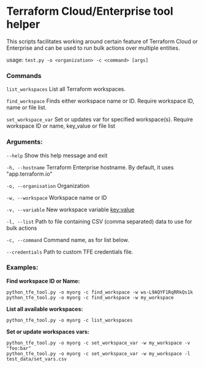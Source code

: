 # Terraform Cloud/Enterprise tool helper
This scripts facilitates working around certain feature of Terraform Cloud or Enterprise and can be used to run bulk actions over multiple entities.

usage: `test.py -o <organization> -c <command> [args]`

### Commands
`list_workspaces`         List all Terraform workspaces.

`find_workspace`          Finds either workspace name or ID. Require workspace ID, name or file list.

`set_workspace_var`       Set or updates var for specified workspace(s). Require workspace ID or name, key_value or file list
                                
### Arguments:

`--help`                  Show this help message and exit

`-h, --hostname`          Terraform Enterprise hostname. By default, it uses "app.terraform.io"

`-o, --organisation`      Organization

`-w, --workspace`         Workspace name or ID

`-v, --variable`          New workspace variable <key:value>

`-l, --list`              Path to file containing CSV (comma separated) data to use for bulk actions

`-c, --command`           Command name, as for list below.

`--credentials`           Path to custom TFE credentials file.

### Examples:

**Find workspace ID or Name:**
```
python_tfe_tool.py -o myorg -c find_workspace -w ws-L9AQYF1RqRRkQs1k
python_tfe_tool.py -o myorg -c find_workspace -w my_workspace
```
**List all available workspaces:**

```
python_tfe_tool.py -o myorg -c list_workspaces
```

**Set or update workspaces vars:**
```
python_tfe_tool.py -o myorg -c set_workspace_var -w my_workspace -v "foo:bar"
python_tfe_tool.py -o myorg -c set_workspace_var -w my_workspace -l test_data/set_vars.csv
```